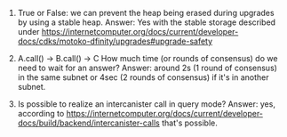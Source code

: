 1. True or False: we can prevent the heap being erased during upgrades by using a stable heap.
Answer:  Yes with the stable storage described under https://internetcomputer.org/docs/current/developer-docs/cdks/motoko-dfinity/upgrades#upgrade-safety


2. A.call() -> B.call() -> C How much time (or rounds of consensus) do we need to wait for an answer?
Answer: around 2s (1 round of consensus) in the same subnet or 4sec (2 rounds of consensus) if it's in another subnet. 

3. Is possible to realize an intercanister call in query mode?
Answer: yes, according to https://internetcomputer.org/docs/current/developer-docs/build/backend/intercanister-calls that's possible. 